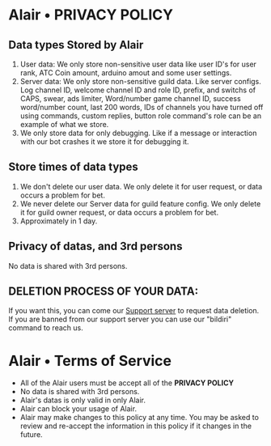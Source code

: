 # Alair • PRIVACY POLICY

## Data types Stored by Alair

1. User data: We only store non-sensitive user data like user ID's for user rank, ATC Coin amount, arduino amout and some user settings.
2. Server data: We only store non-sensitive guild data. Like server configs. Log channel ID, welcome channel ID and role ID, prefix, and switchs of CAPS, swear, ads limiter, Word/number game channel ID, success word/number count, last 200 words, IDs of channels you have turned off using commands, custom replies, button role command's role can be an example of what we store.
3. We only store data for only debugging. Like if a message or interaction with our bot crashes it we store it for debugging it.

## Store times of data types
1. We don't delete our user data. We only delete it for user request, or data occurs a problem for bet.
2. We never delete our Server data for guild feature config. We only delete it for guild owner request, or data occurs a problem for bet.
3. Approximately in 1 day.

## Privacy of datas, and 3rd persons
No data is shared with 3rd persons.


## DELETION PROCESS OF YOUR DATA:
If you want this, you can come our [Support server](https://discord.gg/9cBnKmjzvH) to request data deletion. If you are banned from our support server you can use our "bildiri" command to reach us.

# Alair • Terms of Service
- All of the Alair users must be accept all of the **PRIVACY POLICY**
- No data is shared with 3rd persons.
- Alair's datas is only valid in only Alair.
- Alair can block your usage of Alair.
- Alair may make changes to this policy at any time. You may be asked to review and re-accept the information in this policy if it changes in the future.


